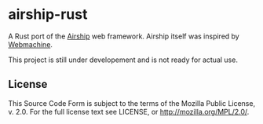 # airship-rust

A Rust port of the [Airship](https://github.com/helium/airship.git) web framework. Airship itself was inspired by [Webmachine](https://github.com/webmachine/webmachine).

This project is still under developement and is not ready for actual use.

## License

This Source Code Form is subject to the terms of the Mozilla Public License, v.
2.0.  For the full license text see LICENSE, or http://mozilla.org/MPL/2.0/.
